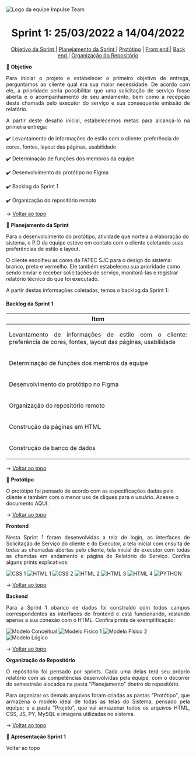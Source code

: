 <br id="topo">

![Logo da equipe Impulse Team](https://user-images.githubusercontent.com/101960339/159195912-7c688cba-336c-4172-8952-970e5a244a30.jpeg)

<h1 align="center"> Sprint 1: 25/03/2022 a 14/04/2022 </h1>

<p align="center"> 
  <a href="#objetivo"> Objetivo da Sprint </a>         |                
  <a href="#planejamento"> Planejamento da Sprint </a> |
  <a href="#prototipo">Protótipo</a>                   |  
  <a href="#frontend"> Front end </a>                  |
  <a href="#backend"> Back end </a>                    |
  <a href="#orgrepo"> Organização do Repositório </a>    
</p>  
  
<span id="objetivo">
🎯 <b>Objetivo</b>
<p></p>
<p align="justify">Para iniciar o projeto e estabelecer o primeiro objetivo de entrega, perguntamos ao cliente qual era sua maior necessidade. De acordo com ele, a prioridade seria possibilitar que uma solicitação de serviço fosse aberta e o acompanhamento de seu andamento, bem como a recepção desta chamada pelo executor do serviço e sua consequente emissão de relatório.</p>
<p align="justify">A partir deste desafio inicial, estabelecemos metas para alcançá-lo na primeira entrega:</p> 
<p> ✔️ Levantamento de informações de estilo com o cliente: preferência de cores, fontes, layout das páginas, usabilidade </p> 
<p> ✔️ Determinação de funções dos membros da equipe </p> 
<p> ✔️ Desenvolvimento do protótipo no Figma </p> 
<p> ✔️ Backlog da Sprint 1 </p> 
<p> ✔️ Organização do repositório remoto </p> 
  
→ [Voltar ao topo](#topo)
  
<span id="planejamento">
📑 <b>Planejamento da Sprint</b>
<p></p>  
<p align=”justify”>Para o desenvolvimento do protótipo, atividade que norteia a elaboração do sistema, o P.O da equipe esteve em contato com o cliente coletando suas preferências de estilo e layout. </p>
<p align=”justify”>O cliente escolheu as cores da FATEC SJC para o design do sistema: branco, preto e vermelho. Ele também estabeleceu sua prioridade como sendo enviar e receber solicitações de serviço, monitorá-las e registrar relatório técnico do que foi executado. 
<p align=”justify”>A partir destas informações coletadas, temos o backlog da Sprint 1: </p>
  
#### Backlog da Sprint 1

|                                                         Item                                                                           |  
 :-------------------------------------------------------------------------------------------------------------------------------------:| 
| <p align="justify">Levantamento de informações de estilo com o cliente: preferência de cores, fontes, layout das páginas, usabilidade</p>|
| <p align="justify">Determinação de funções dos membros da equipe</p>|   
| <p align="justify">Desenvolvimento do protótipo no Figma</p>|
| <p align="justify">Organização do repositório remoto</p>|
| <p align="justify">Construção de páginas em HTML</p>|
| <p align="justify">Construção de banco de dados</p>|

  
→ [Voltar ao topo](#topo)

  
<span id="prototipo">
📝 <b>Protótipo</b>
<p></p>  
<p> O protótipo foi pensado de acordo com as especificações dadas pelo cliente e também com o menor uso de cliques para o usuário. Acesse o documento AQUI. </p>

→ [Voltar ao topo](#topo)
  
  
<span id="frontend">
<b>Frontend</b>
<p></p>  
<p align="justify"> Nesta Sprint 1 foram desenvolvidas a tela de login, as interfaces de Solicitação de Serviço do cliente e do Executor, a tela inicial com cnsulta de todas as chamadas abertas pelo cliente, tela inicial do executor com todas as chamdas em andamento e página de Relatório de Serviço. Confira alguns prints explicativos:</p>
  
![CSS 1](https://github.com/impulseteam/projeto-integrador-2022-1---FATEC-DSM/blob/main/planejamento/sprint-1/print%201%20udo%20do%20css.jpeg)
![HTML 1](https://github.com/impulseteam/projeto-integrador-2022-1---FATEC-DSM/blob/main/planejamento/sprint-1/print%201%20uso%20do%20html.jpeg)
![CSS 2](https://github.com/impulseteam/projeto-integrador-2022-1---FATEC-DSM/blob/main/planejamento/sprint-1/print%202%20uso%20do%20css.jpeg)
![HTML 2](https://github.com/impulseteam/projeto-integrador-2022-1---FATEC-DSM/blob/main/planejamento/sprint-1/print%201%20uso%20do%20html.jpeg)
![HTML 3](https://github.com/impulseteam/projeto-integrador-2022-1---FATEC-DSM/blob/main/planejamento/sprint-1/print%203%20uso%20do%20html.jpeg)
![HTML 4](https://github.com/impulseteam/projeto-integrador-2022-1---FATEC-DSM/blob/main/planejamento/sprint-1/print%204%20udo%20do%20html.jpeg)
![PYTHON](https://github.com/impulseteam/projeto-integrador-2022-1---FATEC-DSM/blob/main/planejamento/sprint-1/print%20uso%20do%20python.png)
  
→ [Voltar ao topo](#topo) 
  

<span id="backend">
<b>Backend</b>
<p></p>  
<p align="justify">Para a Sprint 1 obanco de dados foi construído com todos campos correspondentes as interfaces do frontend e está funcionando, restando apenas a sua conexão com o HTML. Confira prints de exemplificação:</p>
  
![Modelo Conceitual](https://github.com/impulseteam/projeto-integrador-2022-1---FATEC-DSM/blob/main/planejamento/sprint-1/Modelo%20Conceitual%20%5BSP-01%5D.jpg)
![Modelo Físico 1](https://github.com/impulseteam/projeto-integrador-2022-1---FATEC-DSM/blob/main/planejamento/sprint-1/Modelo%20Fis%C3%ADco%20-%201%20%5BSP-01%5D.png)
![Modelo Físico 2](https://github.com/impulseteam/projeto-integrador-2022-1---FATEC-DSM/blob/main/planejamento/sprint-1/Modelo%20Fis%C3%ADco%20-%202%20%5BSP-01%5D.png)
![Modelo Lógico](https://github.com/impulseteam/projeto-integrador-2022-1---FATEC-DSM/blob/main/planejamento/sprint-1/Modelo%20L%C3%B3gico%20%5BSP-01%5D.jpg)
  

→ [Voltar ao topo](#topo) 
  

<span id="orgrepo">
<b> Organização do Repositório </b>
<p></p>  
<p align="justify">
O repósitório foi pensado por sprints. Cada uma delas terá seu próprio relatório com as competências desenvolvidas pela equipe, com o decorrer do semestreão alocados na pasta "Planejamento" dnetro do repositório.</p> 
<p align="justify">Para organizar os demais arquivos foram criadas as pastas "Protótipo", que armazena o modelo ideal de todas as telas do Sistema, pensado pela equipe; e a pasta "Projeto", que vai armazenar todos os arquivos HTML, CSS, JS, PY, MySQL e imagens utilizadas no sistema.
</p>

→ [Voltar ao topo](#topo) 

<span id="apfinal">
🏁 <b>Apresentação Sprint 1</b>
<p align="justify>Segue link para assistir a apresentação do que foi executado do projeto até o momento final da Sprint 1. Acesse AQUI. </p>
    
→ [Voltar ao topo](#topo)
  
